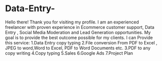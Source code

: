 # Data-Entry-
Hello there! Thank you for visiting my profile. I am an experienced freelancer with proven experience in Ecommerce customer support, Data Entry , Social Media Moderation and Lead Generation opportunities. My goal is to provide the best outcome possible for my clients. I can Provide this service: 1.Data Entry copy typing 2.File conversion From PDF to Excel , JPEG to word,Word to Excel, PDF to Word Documents etc. 3.PDF to any copy writing 4.Copy typing 5.Sales 6.Google Ads 7.Project Plan
